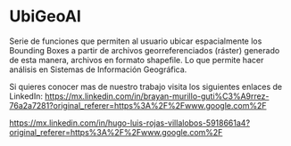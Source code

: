 # UbiGeoAI


Serie de funciones que permiten al usuario ubicar espacialmente los Bounding Boxes a partir de archivos georreferenciados (ráster) generado de esta manera, archivos en formato shapefile. Lo que permite hacer análisis en Sistemas de Información Geográfica.

Si quieres conocer mas de nuestro trabajo visita los siguientes enlaces de LinkedIn:
https://mx.linkedin.com/in/brayan-murillo-guti%C3%A9rrez-76a2a7281?original_referer=https%3A%2F%2Fwww.google.com%2F

https://mx.linkedin.com/in/hugo-luis-rojas-villalobos-5918661a4?original_referer=https%3A%2F%2Fwww.google.com%2F


